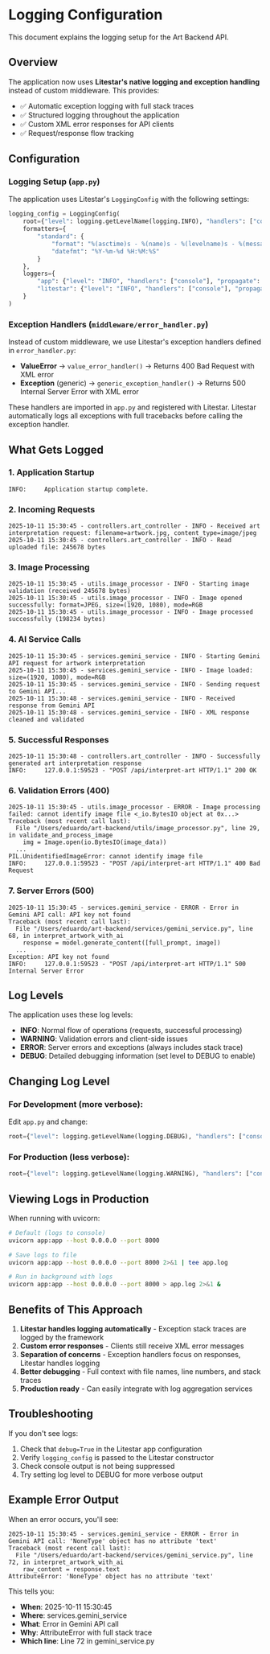 # Logging Configuration

This document explains the logging setup for the Art Backend API.

## Overview

The application now uses **Litestar's native logging and exception handling** instead of custom middleware. This provides:

- ✅ Automatic exception logging with full stack traces
- ✅ Structured logging throughout the application
- ✅ Custom XML error responses for API clients
- ✅ Request/response flow tracking

## Configuration

### Logging Setup (`app.py`)

The application uses Litestar's `LoggingConfig` with the following settings:

```python
logging_config = LoggingConfig(
    root={"level": logging.getLevelName(logging.INFO), "handlers": ["console"]},
    formatters={
        "standard": {
            "format": "%(asctime)s - %(name)s - %(levelname)s - %(message)s",
            "datefmt": "%Y-%m-%d %H:%M:%S"
        }
    },
    loggers={
        "app": {"level": "INFO", "handlers": ["console"], "propagate": False},
        "litestar": {"level": "INFO", "handlers": ["console"], "propagate": False},
    }
)
```

### Exception Handlers (`middleware/error_handler.py`)

Instead of custom middleware, we use Litestar's exception handlers defined in `error_handler.py`:

- **ValueError** → `value_error_handler()` → Returns 400 Bad Request with XML error
- **Exception** (generic) → `generic_exception_handler()` → Returns 500 Internal Server Error with XML error

These handlers are imported in `app.py` and registered with Litestar. Litestar automatically logs all exceptions with full tracebacks before calling the exception handler.

## What Gets Logged

### 1. Application Startup
```
INFO:     Application startup complete.
```

### 2. Incoming Requests
```
2025-10-11 15:30:45 - controllers.art_controller - INFO - Received art interpretation request: filename=artwork.jpg, content_type=image/jpeg
2025-10-11 15:30:45 - controllers.art_controller - INFO - Read uploaded file: 245678 bytes
```

### 3. Image Processing
```
2025-10-11 15:30:45 - utils.image_processor - INFO - Starting image validation (received 245678 bytes)
2025-10-11 15:30:45 - utils.image_processor - INFO - Image opened successfully: format=JPEG, size=(1920, 1080), mode=RGB
2025-10-11 15:30:45 - utils.image_processor - INFO - Image processed successfully (198234 bytes)
```

### 4. AI Service Calls
```
2025-10-11 15:30:45 - services.gemini_service - INFO - Starting Gemini API request for artwork interpretation
2025-10-11 15:30:45 - services.gemini_service - INFO - Image loaded: size=(1920, 1080), mode=RGB
2025-10-11 15:30:45 - services.gemini_service - INFO - Sending request to Gemini API...
2025-10-11 15:30:48 - services.gemini_service - INFO - Received response from Gemini API
2025-10-11 15:30:48 - services.gemini_service - INFO - XML response cleaned and validated
```

### 5. Successful Responses
```
2025-10-11 15:30:48 - controllers.art_controller - INFO - Successfully generated art interpretation response
INFO:     127.0.0.1:59523 - "POST /api/interpret-art HTTP/1.1" 200 OK
```

### 6. Validation Errors (400)
```
2025-10-11 15:30:45 - utils.image_processor - ERROR - Image processing failed: cannot identify image file <_io.BytesIO object at 0x...>
Traceback (most recent call last):
  File "/Users/eduardo/art-backend/utils/image_processor.py", line 29, in validate_and_process_image
    img = Image.open(io.BytesIO(image_data))
  ...
PIL.UnidentifiedImageError: cannot identify image file
INFO:     127.0.0.1:59523 - "POST /api/interpret-art HTTP/1.1" 400 Bad Request
```

### 7. Server Errors (500)
```
2025-10-11 15:30:45 - services.gemini_service - ERROR - Error in Gemini API call: API key not found
Traceback (most recent call last):
  File "/Users/eduardo/art-backend/services/gemini_service.py", line 68, in interpret_artwork_with_ai
    response = model.generate_content([full_prompt, image])
  ...
Exception: API key not found
INFO:     127.0.0.1:59523 - "POST /api/interpret-art HTTP/1.1" 500 Internal Server Error
```

## Log Levels

The application uses these log levels:

- **INFO**: Normal flow of operations (requests, successful processing)
- **WARNING**: Validation errors and client-side issues
- **ERROR**: Server errors and exceptions (always includes stack trace)
- **DEBUG**: Detailed debugging information (set level to DEBUG to enable)

## Changing Log Level

### For Development (more verbose):
Edit `app.py` and change:
```python
root={"level": logging.getLevelName(logging.DEBUG), "handlers": ["console"]},
```

### For Production (less verbose):
```python
root={"level": logging.getLevelName(logging.WARNING), "handlers": ["console"]},
```

## Viewing Logs in Production

When running with uvicorn:
```bash
# Default (logs to console)
uvicorn app:app --host 0.0.0.0 --port 8000

# Save logs to file
uvicorn app:app --host 0.0.0.0 --port 8000 2>&1 | tee app.log

# Run in background with logs
uvicorn app:app --host 0.0.0.0 --port 8000 > app.log 2>&1 &
```

## Benefits of This Approach

1. **Litestar handles logging automatically** - Exception stack traces are logged by the framework
2. **Custom error responses** - Clients still receive XML error messages
3. **Separation of concerns** - Exception handlers focus on responses, Litestar handles logging
4. **Better debugging** - Full context with file names, line numbers, and stack traces
5. **Production ready** - Can easily integrate with log aggregation services

## Troubleshooting

If you don't see logs:
1. Check that `debug=True` in the Litestar app configuration
2. Verify `logging_config` is passed to the Litestar constructor
3. Check console output is not being suppressed
4. Try setting log level to DEBUG for more verbose output

## Example Error Output

When an error occurs, you'll see:

```
2025-10-11 15:30:45 - services.gemini_service - ERROR - Error in Gemini API call: 'NoneType' object has no attribute 'text'
Traceback (most recent call last):
  File "/Users/eduardo/art-backend/services/gemini_service.py", line 72, in interpret_artwork_with_ai
    raw_content = response.text
AttributeError: 'NoneType' object has no attribute 'text'
```

This tells you:
- **When**: 2025-10-11 15:30:45
- **Where**: services.gemini_service
- **What**: Error in Gemini API call
- **Why**: AttributeError with full stack trace
- **Which line**: Line 72 in gemini_service.py

